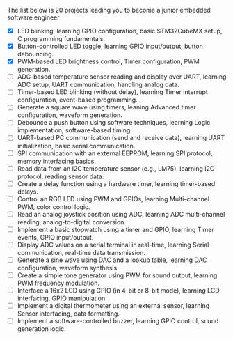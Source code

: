 The list below is 20 projects leading you to become a junior embedded software engineer

- [x] LED blinking, learning GPIO configuration, basic STM32CubeMX setup, C programming fundamentals.
- [x] Button-controlled LED toggle, learning GPIO input/output, button debouncing.
- [x] PWM-based LED brightness control, Timer configuration, PWM generation.
- [ ] ADC-based temperature sensor reading and display over UART, learning ADC setup, UART communication, handling analog data.
- [ ] Timer-based LED blinking (without delay), learning Timer interrupt configuration, event-based programming.
- [ ] Generate a square wave using timers, leaning Advanced timer configuration, waveform generation.
- [ ] Debounce a push button using software techniques, learning Logic implementation, software-based timing.
- [ ] UART-based PC communication (send and receive data), learning UART initialization, basic serial communication.
- [ ] SPI communication with an external EEPROM, learning SPI protocol, memory interfacing basics.
- [ ] Read data from an I2C temperature sensor (e.g., LM75), learning I2C protocol, reading sensor data.
- [ ] Create a delay function using a hardware timer, learning timer-based delays.
- [ ] Control an RGB LED using PWM and GPIOs, learning Multi-channel PWM, color control logic.
- [ ] Read an analog joystick position using ADC, learning ADC multi-channel reading, analog-to-digital conversion.
- [ ] Implement a basic stopwatch using a timer and GPIO, learning Timer events, GPIO input/output.
- [ ] Display ADC values on a serial terminal in real-time, learning Serial communication, real-time data transmission.
- [ ] Generate a sine wave using DAC and a lookup table, learning DAC configuration, waveform synthesis.
- [ ] Create a simple tone generator using PWM for sound output, learning PWM frequency modulation.
- [ ] Interface a 16x2 LCD using GPIO (in 4-bit or 8-bit mode), learning LCD interfacing, GPIO manipulation.
- [ ] Implement a digital thermometer using an external sensor, learning Sensor interfacing, data formatting.
- [ ] Implement a software-controlled buzzer, learning GPIO control, sound generation logic.
